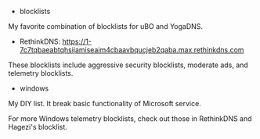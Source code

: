 * blocklists

My favorite combination of blocklists for uBO and YogaDNS.

* RethinkDNS: https://1-7c7tqbaeabtqhsijamiseaim4cbaavbqucjeb2qaba.max.rethinkdns.com

These blocklists include aggressive security blocklists, moderate ads, and telemetry blocklists.

* windows

My DIY list. It break basic functionality of Microsoft service.

For more Windows telemetry blocklists, check out those in RethinkDNS and Hagezi's blocklist.
